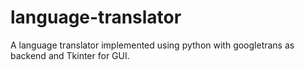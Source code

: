 # language-translator
A language translator implemented using python with googletrans as backend and Tkinter for GUI.
